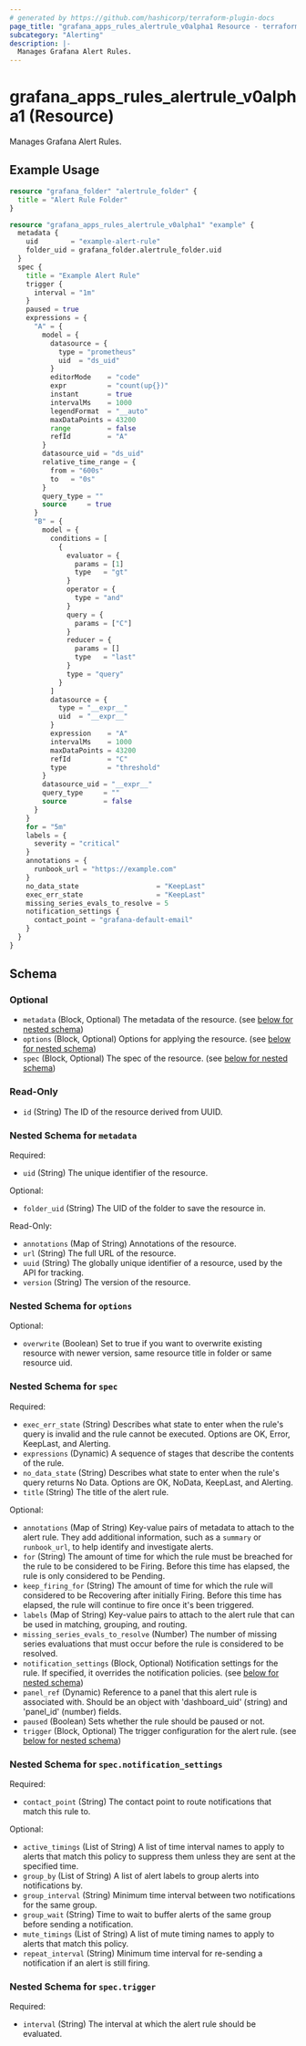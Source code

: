 ```yaml
---
# generated by https://github.com/hashicorp/terraform-plugin-docs
page_title: "grafana_apps_rules_alertrule_v0alpha1 Resource - terraform-provider-grafana"
subcategory: "Alerting"
description: |-
  Manages Grafana Alert Rules.
---
```


# grafana_apps_rules_alertrule_v0alpha1 (Resource)

Manages Grafana Alert Rules.

## Example Usage

```terraform
resource "grafana_folder" "alertrule_folder" {
  title = "Alert Rule Folder"
}

resource "grafana_apps_rules_alertrule_v0alpha1" "example" {
  metadata {
    uid        = "example-alert-rule"
    folder_uid = grafana_folder.alertrule_folder.uid
  }
  spec {
    title = "Example Alert Rule"
    trigger {
      interval = "1m"
    }
    paused = true
    expressions = {
      "A" = {
        model = {
          datasource = {
            type = "prometheus"
            uid  = "ds_uid"
          }
          editorMode    = "code"
          expr          = "count(up{})"
          instant       = true
          intervalMs    = 1000
          legendFormat  = "__auto"
          maxDataPoints = 43200
          range         = false
          refId         = "A"
        }
        datasource_uid = "ds_uid"
        relative_time_range = {
          from = "600s"
          to   = "0s"
        }
        query_type = ""
        source     = true
      }
      "B" = {
        model = {
          conditions = [
            {
              evaluator = {
                params = [1]
                type   = "gt"
              }
              operator = {
                type = "and"
              }
              query = {
                params = ["C"]
              }
              reducer = {
                params = []
                type   = "last"
              }
              type = "query"
            }
          ]
          datasource = {
            type = "__expr__"
            uid  = "__expr__"
          }
          expression    = "A"
          intervalMs    = 1000
          maxDataPoints = 43200
          refId         = "C"
          type          = "threshold"
        }
        datasource_uid = "__expr__"
        query_type     = ""
        source         = false
      }
    }
    for = "5m"
    labels = {
      severity = "critical"
    }
    annotations = {
      runbook_url = "https://example.com"
    }
    no_data_state                   = "KeepLast"
    exec_err_state                  = "KeepLast"
    missing_series_evals_to_resolve = 5
    notification_settings {
      contact_point = "grafana-default-email"
    }
  }
}
```

<!-- schema generated by tfplugindocs -->
## Schema

### Optional

- `metadata` (Block, Optional) The metadata of the resource. (see [below for nested schema](#nestedblock--metadata))
- `options` (Block, Optional) Options for applying the resource. (see [below for nested schema](#nestedblock--options))
- `spec` (Block, Optional) The spec of the resource. (see [below for nested schema](#nestedblock--spec))

### Read-Only

- `id` (String) The ID of the resource derived from UUID.

<a id="nestedblock--metadata"></a>
### Nested Schema for `metadata`

Required:

- `uid` (String) The unique identifier of the resource.

Optional:

- `folder_uid` (String) The UID of the folder to save the resource in.

Read-Only:

- `annotations` (Map of String) Annotations of the resource.
- `url` (String) The full URL of the resource.
- `uuid` (String) The globally unique identifier of a resource, used by the API for tracking.
- `version` (String) The version of the resource.


<a id="nestedblock--options"></a>
### Nested Schema for `options`

Optional:

- `overwrite` (Boolean) Set to true if you want to overwrite existing resource with newer version, same resource title in folder or same resource uid.


<a id="nestedblock--spec"></a>
### Nested Schema for `spec`

Required:

- `exec_err_state` (String) Describes what state to enter when the rule's query is invalid and the rule cannot be executed. Options are OK, Error, KeepLast, and Alerting.
- `expressions` (Dynamic) A sequence of stages that describe the contents of the rule.
- `no_data_state` (String) Describes what state to enter when the rule's query returns No Data. Options are OK, NoData, KeepLast, and Alerting.
- `title` (String) The title of the alert rule.

Optional:

- `annotations` (Map of String) Key-value pairs of metadata to attach to the alert rule. They add additional information, such as a `summary` or `runbook_url`, to help identify and investigate alerts.
- `for` (String) The amount of time for which the rule must be breached for the rule to be considered to be Firing. Before this time has elapsed, the rule is only considered to be Pending.
- `keep_firing_for` (String) The amount of time for which the rule will considered to be Recovering after initially Firing. Before this time has elapsed, the rule will continue to fire once it's been triggered.
- `labels` (Map of String) Key-value pairs to attach to the alert rule that can be used in matching, grouping, and routing.
- `missing_series_evals_to_resolve` (Number) The number of missing series evaluations that must occur before the rule is considered to be resolved.
- `notification_settings` (Block, Optional) Notification settings for the rule. If specified, it overrides the notification policies. (see [below for nested schema](#nestedblock--spec--notification_settings))
- `panel_ref` (Dynamic) Reference to a panel that this alert rule is associated with. Should be an object with 'dashboard_uid' (string) and 'panel_id' (number) fields.
- `paused` (Boolean) Sets whether the rule should be paused or not.
- `trigger` (Block, Optional) The trigger configuration for the alert rule. (see [below for nested schema](#nestedblock--spec--trigger))

<a id="nestedblock--spec--notification_settings"></a>
### Nested Schema for `spec.notification_settings`

Required:

- `contact_point` (String) The contact point to route notifications that match this rule to.

Optional:

- `active_timings` (List of String) A list of time interval names to apply to alerts that match this policy to suppress them unless they are sent at the specified time.
- `group_by` (List of String) A list of alert labels to group alerts into notifications by.
- `group_interval` (String) Minimum time interval between two notifications for the same group.
- `group_wait` (String) Time to wait to buffer alerts of the same group before sending a notification.
- `mute_timings` (List of String) A list of mute timing names to apply to alerts that match this policy.
- `repeat_interval` (String) Minimum time interval for re-sending a notification if an alert is still firing.


<a id="nestedblock--spec--trigger"></a>
### Nested Schema for `spec.trigger`

Required:

- `interval` (String) The interval at which the alert rule should be evaluated.
